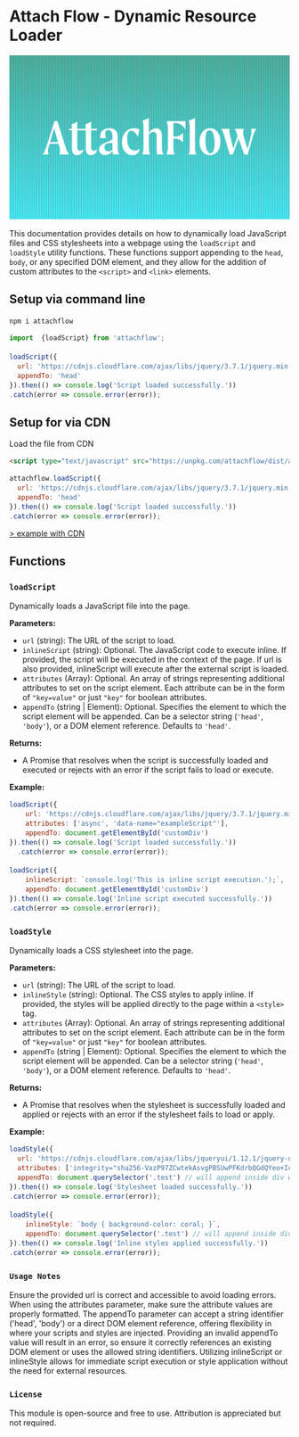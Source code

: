 # Attach Flow - Dynamic Resource Loader 

![hero](https://raw.githubusercontent.com/andresclua/attachflow/37b5c456d41a996655012778f8f9d4e86b43c372/public/cover.png)

This documentation provides details on how to dynamically load JavaScript files and CSS stylesheets into a webpage using the `loadScript` and `loadStyle` utility functions. These functions support appending to the `head`, `body`, or any specified DOM element, and they allow for the addition of custom attributes to the `<script>` and `<link>` elements.



## Setup via command line
``` js
npm i attachflow
```
``` js
import  {loadScript} from 'attachflow';

loadScript({ 
  url: 'https://cdnjs.cloudflare.com/ajax/libs/jquery/3.7.1/jquery.min.js',
  appendTo: 'head'
}).then(() => console.log('Script loaded successfully.'))
.catch(error => console.error(error));
```



## Setup for via CDN
Load the file from CDN 
``` html
<script type="text/javascript" src="https://unpkg.com/attachflow/dist/attachflow.umd.js">
```
``` js
attachflow.loadScript({ 
  url: 'https://cdnjs.cloudflare.com/ajax/libs/jquery/3.7.1/jquery.min.js',
  appendTo: 'head'
}).then(() => console.log('Script loaded successfully.'))
.catch(error => console.error(error));
```
[> example with CDN ](https://codepen.io/andresclua/pen/NWJewLK)


## Functions

### `loadScript`

Dynamically loads a JavaScript file into the page.

**Parameters:**
- `url` (string): The URL of the script to load.
- `inlineScript` (string): Optional. The JavaScript code to execute inline. If provided, the script will be executed in the context of the page. If url is also provided, inlineScript will execute after the external script is loaded.
- `attributes` (Array): Optional. An array of strings representing additional attributes to set on the script element. Each attribute can be in the form of `"key=value"` or just `"key"` for boolean attributes.
- `appendTo` (string | Element): Optional. Specifies the element to which the script element will be appended. Can be a selector string (`'head'`, `'body'`), or a DOM element reference. Defaults to `'head'`.

**Returns:**

- A Promise that resolves when the script is successfully loaded and executed or rejects with an error if the script fails to load or execute.

**Example:**

```javascript
loadScript({ 
    url: 'https://cdnjs.cloudflare.com/ajax/libs/jquery/3.7.1/jquery.min.j', 
    attributes: ['async', 'data-name="exampleScript"'], 
    appendTo: document.getElementById('customDiv') 
}).then(() => console.log('Script loaded successfully.'))
  .catch(error => console.error(error));

loadScript({ 
    inlineScript: `console.log('This is inline script execution.');`, 
    appendTo: document.getElementById('customDiv') 
}).then(() => console.log('Inline script executed successfully.'))
.catch(error => console.error(error));


```

### `loadStyle`

Dynamically loads a CSS stylesheet into the page.

**Parameters:**
- `url` (string): The URL of the script to load.
- `inlineStyle` (string): Optional. The CSS styles to apply inline. If provided, the styles will be applied directly to the page within a `<style>` tag.
- `attributes` (Array): Optional. An array of strings representing additional attributes to set on the script element. Each attribute can be in the form of `"key=value"` or just `"key"` for boolean attributes.
- `appendTo` (string | Element): Optional. Specifies the element to which the script element will be appended. Can be a selector string (`'head'`, `'body'`), or a DOM element reference. Defaults to `'head'`.

**Returns:**
- A Promise that resolves when the stylesheet is successfully loaded and applied or rejects with an error if the stylesheet fails to load or apply.

**Example:**
``` js
loadStyle({ 
  url: 'https://cdnjs.cloudflare.com/ajax/libs/jqueryui/1.12.1/jquery-ui.min.css',
  attributes: ['integrity="sha256-VazP97ZCwtekAsvgPBSUwPFKdrbQGdQYeo+IcNZDhBCZlgn/9ehbqeAyhUcBWmTx", crossorigin="anonymous"'],
  appendTo: document.querySelector('.test') // will append inside div with class test
}).then(() => console.log('Stylesheet loaded successfully.'))
.catch(error => console.error(error));

loadStyle({ 
    inlineStyle: `body { background-color: coral; }`,
    appendTo: document.querySelector('.test') // will append inside div with class test
}).then(() => console.log('Inline styles applied successfully.'))
.catch(error => console.error(error));


```

### `Usage Notes`

Ensure the provided url is correct and accessible to avoid loading errors. When using the attributes parameter, make sure the attribute values are properly formatted. The appendTo parameter can accept a string identifier ('head', 'body') or a direct DOM element reference, offering flexibility in where your scripts and styles are injected. Providing an invalid appendTo value will result in an error, so ensure it correctly references an existing DOM element or uses the allowed string identifiers. Utilizing inlineScript or inlineStyle allows for immediate script execution or style application without the need for external resources.

### `License`

This module is open-source and free to use. Attribution is appreciated but not required.